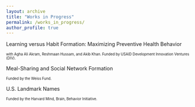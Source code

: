 ```yaml
---
layout: archive
title: "Works in Progress"
permalink: /works_in_progress/
author_profile: true
---
```


Learning versus Habit Formation: Maximizing Preventive Health Behavior

<sub><sup>with Agha Ali Akram, Reshmaan Hussam, and Akib Khan. Funded by USAID Development Innovation Ventures (DIV).</sup></sub>


Meal-Sharing and Social Network Formation

<sub><sup>Funded by the Weiss Fund.</sup></sub>


U.S. Landmark Names

<sub><sup>Funded by the Harvard Mind, Brain, Behavior Initiative.</sup></sub>


